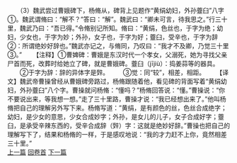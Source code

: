 　　（3）魏武尝过曹娥碑下，杨脩从，碑背上见题作“黄绢幼妇，外孙虀臼”八字①。魏武谓脩曰：“解不？”答曰：“解”。魏武曰：“卿未可言，待我思之。”行三十里，魏武乃曰：“吾已得。”令脩别记所知。脩曰：“黄绢，色丝也，于字为绝；幼妇，少女也，于字为妙；外孙，女子也，于字为好；虀臼，受辛也，于字为辞②：所谓绝妙好辞也。”魏武亦记之，与脩同，乃叹曰：“我才不及卿，乃觉三十里③。”
　　【注释】①曹婢碑：曹娥是东汉时代一个孝女，父溺死，她为寻找父亲尸首而死，改葬时给她立了碑，就是曹娥碑。虀臼（jījiù）：捣姜蒜等的器具。
　　②于字为辞：辞的异体字是辤。
　　③觉：同“较”，相差，相距。
　　【译文】魏武帝曹操曾经从曹娥碑旁路过，杨脩跟随着他，看见碑的背面写着“黄绢幼妇，外孙虀臼”八个字。曹操就问杨脩：“懂吗？”杨脩回答说：“懂。”曹操说：“你不要说出来，等我想一想。”走了三十里路，曹操才说：“我已经想出来了。”他叫杨脩把自己的理解另外写下来。杨脩写道：”黄绢，是有颜色的丝，色丝合成绝字；幼妇，是少女的意思，少女合成妙字；外孙，是女儿的儿子，女子合成好字；虀臼，是承受辛辣东西的，受辛合成辞（辤）字：这就是绝妙好辞。”曹操也把自己的理解写下了，结果和杨脩的一样，于是感叹地说：“我的才力赶不上你，竟然相差三十里。”
<br>[上一篇](11_2) [回卷首](11_0) [下一篇](11_4)
